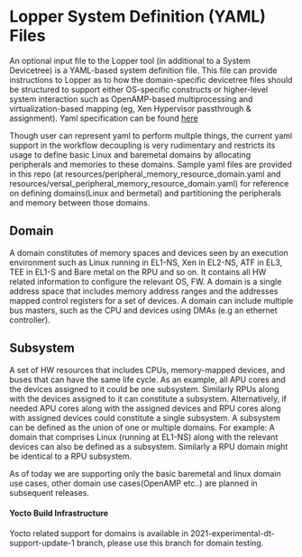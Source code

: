 # Lopper System Definition (YAML) Files

An optional input file to the Lopper tool (in additional to a System Devicetree) is a YAML-based system definition file. This file can provide instructions to Lopper as to how the domain-specific devicetree files should be structured to support either OS-specific constructs or higher-level system interaction such as OpenAMP-based multiprocessing and virtualization-based mapping (eg, Xen Hypervisor passthrough & assignment). Yaml specification can be found [here](https://github.com/devicetree-org/lopper/blob/master/specification/domains-yaml.md)

Though user can represent yaml to perform multple things, the current yaml support in the workflow decoupling is very rudimentary and restricts its usage to define basic Linux and baremetal domains by allocating peripherals and memories to these domains. Sample yaml files are provided in this repo (at resources/peripheral_memory_resource_domain.yaml and resources/versal_peripheral_memory_resource_domain.yaml) for reference on defining domains(Linux and bermetal) and partitioning the peripherals and memory between those domains.

## Domain
A domain constitutes of memory spaces and devices seen by an execution environment such as Linux running in EL1-NS, Xen in EL2-NS, ATF in EL3, TEE in EL1-S and Bare metal on the RPU and so on. It contains all HW related information to configure the relevant OS, FW. A domain is a single address space that includes memory address ranges and the addresses mapped control registers for a set of devices. A domain can include multiple bus masters, such as the CPU and devices using DMAs (e.g an ethernet controller).

## Subsystem
A set of HW resources that includes CPUs, memory-mapped devices, and buses that can have the same life cycle.  As an example, all APU cores and the devices assigned to it could be one subsystem. Similarly RPUs along with the devices assigned to it can constitute a subsystem. Alternatively, if needed APU cores along with the assigned devices and RPU cores along with assigned devices could constitute a single  subsystem. A subsystem can be defined as the union of one or multiple domains.
For example: A domain that comprises Linux (running at EL1-NS) along with the relevant devices can also be defined as a subsystem. Similarly a RPU domain might be identical to a RPU subsystem.

As of today we are supporting only the basic baremetal and linux domain use cases, other domain use cases(OpenAMP etc..) are planned in subsequent releases.

#### Yocto Build Infrastructure
Yocto related support for domains is available in 2021-experimental-dt-support-update-1 branch, please use this branch for domain testing.
